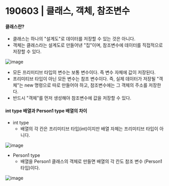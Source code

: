 # 190603 | 클래스, 객체, 참조변수



#### 클래스란?

- 클래스는 하나의 "설계도"로 데이터를 저장할 수 있는 것은 아니다.
- 객체는 클래스라는 설계도로 만들어낸 "집"이며, 참조변수에 데이터를 직접적으로 저장할 수 있다.

![image](https://user-images.githubusercontent.com/46305309/58783565-276a6080-861c-11e9-8497-70ba3cbab26b.png)



* 모든 프리미티브 타입의 변수는 보통 변수이다. 즉 변수 자체에 값이 저장된다.
* 프리미티브 타입이 아닌 모든 변수는 참조 변수이다. 즉, 실제 데이터가 저장될 "객체"는 new 명령으로 따로 만들어야 하고, 참조변수에는 그 객체의 주소를 저장한다.
* 반드시 "객체"를 먼저 생성해야 참조변수에 값을 저장할 수 있다.



#### int type 배열과 Person1 type 배열의 차이

* int type
  * 배열의 각 칸은 프리미티브 타입(int)이지만 배열 자체는 프리미티브 타입이 아니다.

![image](https://user-images.githubusercontent.com/46305309/58785619-d3ae4600-8620-11e9-8b8d-b6cb103ec16c.png)

* Person1 type
  * 배열을 Person1 클래스의 객체로 만들면 배열의 각 칸도 참조 변수 (Person1 타입)이다.

![image](https://user-images.githubusercontent.com/46305309/58785827-4ddeca80-8621-11e9-9ecd-b2c36a5b87d1.png)